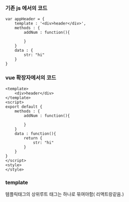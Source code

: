 ### 기존 js 에서의 코드
```
var appHeader = {
	template : '<div>header</div>',
	methods : {
		addNum : function(){
		
		}
	}
	data : {
		str: "hi"
	}
}
```

### vue 확장자에서의 코드
```
<template>
	<div>header</div>
</template>
<script>
export default {
	methods : {
		addNum : function(){
		
		}
	}
	data : function(){
		return {
			str: "hi"
		}
	}
}
</script>
<style>
</style>

```

### template
템플릭태그의 상위루트 태그는 하나로 묶여야함( 리액트랑같음.)